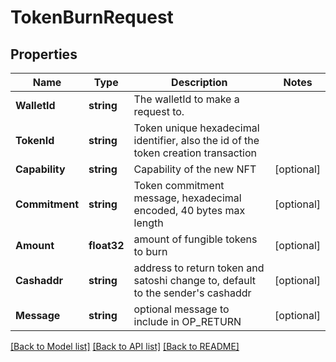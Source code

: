 # TokenBurnRequest

## Properties

Name | Type | Description | Notes
------------ | ------------- | ------------- | -------------
**WalletId** | **string** | The walletId to make a request to. | 
**TokenId** | **string** | Token unique hexadecimal identifier, also the id of the token creation transaction | 
**Capability** | **string** | Capability of the new NFT | [optional] 
**Commitment** | **string** | Token commitment message, hexadecimal encoded, 40 bytes max length | [optional] 
**Amount** | **float32** | amount of fungible tokens to burn | [optional] 
**Cashaddr** | **string** | address to return token and satoshi change to, default to the sender&#39;s cashaddr | [optional] 
**Message** | **string** | optional message to include in OP_RETURN | [optional] 

[[Back to Model list]](../README.md#documentation-for-models) [[Back to API list]](../README.md#documentation-for-api-endpoints) [[Back to README]](../README.md)


